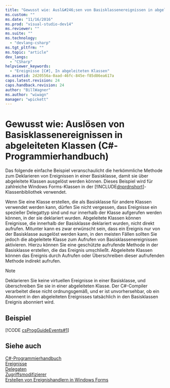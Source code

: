 ```yaml
---
title: "Gewusst wie: Ausl&#246;sen von Basisklassenereignissen in abgeleiteten Klassen (C#-Programmierhandbuch) | Microsoft Docs"
ms.custom: ""
ms.date: "11/16/2016"
ms.prod: "visual-studio-dev14"
ms.reviewer: ""
ms.suite: ""
ms.technology: 
  - "devlang-csharp"
ms.tgt_pltfrm: ""
ms.topic: "article"
dev_langs: 
  - "CSharp"
helpviewer_keywords: 
  - "Ereignisse [C#], In abgeleiteten Klassen"
ms.assetid: 2d20556a-0aad-46fc-845e-f85d86ea617a
caps.latest.revision: 24
caps.handback.revision: 24
author: "BillWagner"
ms.author: "wiwagn"
manager: "wpickett"
---
```

# Gewusst wie: Ausl&#246;sen von Basisklassenereignissen in abgeleiteten Klassen (C#-Programmierhandbuch)
Das folgende einfache Beispiel veranschaulicht die herkömmliche Methode zum Deklarieren von Ereignissen in einer Basisklasse, damit sie über abgeleitete Klassen ausgelöst werden können.  Dieses Beispiel wird für zahlreiche Windows Forms\-Klassen in der [!INCLUDE[dnprdnshort](../../../csharp/getting-started/includes/dnprdnshort_md.md)]\-Klassenbibliothek verwendet.  
  
 Wenn Sie eine Klasse erstellen, die als Basisklasse für andere Klassen verwendet werden kann, dürfen Sie nicht vergessen, dass Ereignisse ein spezieller Delegattyp sind und nur innerhalb der Klasse aufgerufen werden können, in der sie deklariert wurden.  Abgeleitete Klassen können Ereignisse, die innerhalb der Basisklasse deklariert wurden, nicht direkt aufrufen.  Mitunter kann es zwar erwünscht sein, dass ein Ereignis nur von der Basisklasse ausgelöst werden kann, in den meisten Fällen sollten Sie jedoch die abgeleitete Klasse zum Aufrufen von Basisklassenereignissen aktivieren.  Hierzu können Sie eine geschützte aufrufende Methode in der Basisklasse erstellen, die das Ereignis umschließt.  Abgeleitete Klassen können das Ereignis durch Aufrufen oder Überschreiben dieser aufrufenden Methode indirekt aufrufen.  
  
> [!NOTE]
>  Deklarieren Sie keine virtuellen Ereignisse in einer Basisklasse, und überschreiben Sie sie in einer abgeleiteten Klasse.  Der C\#\-Compiler verarbeitet diese nicht ordnungsgemäß, und er ist unvorhersehbar, ob ein Abonnent in den abgeleiteten Ereignisses tatsächlich in den Basisklassen Ereignis abonniert wird.  
  
## Beispiel  
 [!CODE [csProgGuideEvents#1](../CodeSnippet/VS_Snippets_VBCSharp/csProgGuideEvents#1)]  
  
## Siehe auch  
 [C\#\-Programmierhandbuch](../../../csharp/programming-guide/index.md)   
 [Ereignisse](../../../csharp/programming-guide/events/index.md)   
 [Delegaten](../../../csharp/programming-guide/delegates/index.md)   
 [Zugriffsmodifizierer](../../../csharp/programming-guide/classes-and-structs/access-modifiers.md)   
 [Erstellen von Ereignishandlern in Windows Forms](../Topic/Creating%20Event%20Handlers%20in%20Windows%20Forms.md)